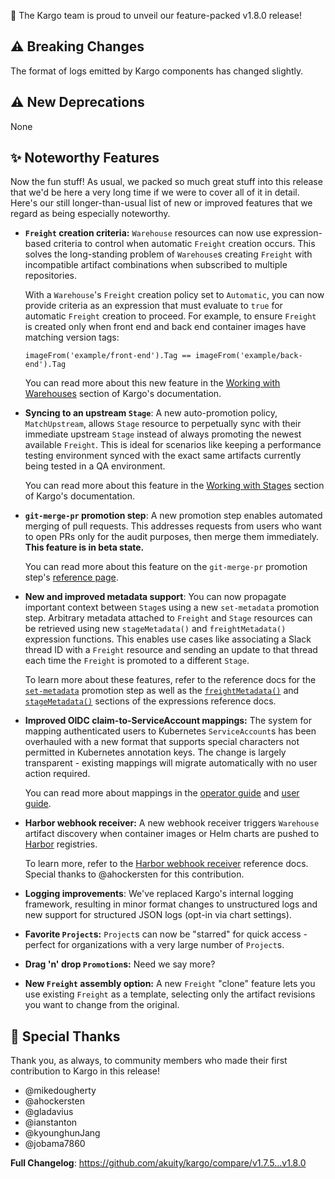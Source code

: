 🚀 The Kargo team is proud to unveil our feature-packed v1.8.0 release!

## ⚠️ Breaking Changes

The format of logs emitted by Kargo components has changed slightly.

## ⚠️ New Deprecations

None

## ✨ Noteworthy Features

Now the fun stuff! As usual, we packed so much great stuff into this release that we'd be here a very long time if we were to cover all of it in detail. Here's our still longer-than-usual list of new or improved features that we regard as being especially noteworthy.

* **`Freight` creation criteria:** `Warehouse` resources can now use expression-based criteria to control when automatic `Freight` creation occurs. This solves the long-standing problem of `Warehouse`s creating `Freight` with incompatible artifact combinations when subscribed to multiple repositories.

  With a `Warehouse`'s `Freight` creation policy set to `Automatic`, you can now provide criteria as an expression that must evaluate to `true` for automatic `Freight` creation to proceed. For example, to ensure `Freight` is created only when front end and back end container images have matching version tags:

  ```expr
  imageFrom('example/front-end').Tag == imageFrom('example/back-end').Tag
  ```

  You can read more about this new feature in the [Working with Warehouses](https://docs.kargo.io/user-guide/how-to-guides/working-with-warehouses#automatic-freight-creation) section of Kargo's documentation.
  
* **Syncing to an upstream `Stage`**: A new auto-promotion policy, `MatchUpstream`, allows `Stage` resource to perpetually sync with their immediate upstream `Stage` instead of always promoting the newest available `Freight`. This is ideal for scenarios like keeping a performance testing environment synced with the exact same artifacts currently being tested in a QA environment.

  You can read more about this feature in the [Working with Stages](https://docs.kargo.io/user-guide/how-to-guides/working-with-stages#auto-promotion) section of Kargo's documentation.

* **`git-merge-pr` promotion step**: A new promotion step enables automated merging of pull requests. This addresses requests from users who want to open PRs only for the audit purposes, then merge them immediately. **This feature is in beta state.**

  You can read more about this feature on the `git-merge-pr` promotion step's [reference page](https://docs.kargo.io/user-guide/reference-docs/promotion-steps/git-merge-pr).

* **New and improved metadata support**: You can now propagate important context between `Stage`s using a new `set-metadata` promotion step. Arbitrary metadata attached to `Freight` and `Stage` resources can be retrieved using new `stageMetadata()` and `freightMetadata()` expression functions. This enables use cases like associating a Slack thread ID with a `Freight` resource and sending an update to that thread each time the `Freight` is promoted to a different `Stage`.

  To learn more about these features, refer to the reference docs for the [`set-metadata`](https://docs.kargo.io/user-guide/reference-docs/promotion-steps/set-metadata) promotion step as well as the [`freightMetadata()`](https://docs.kargo.io/user-guide/reference-docs/expressions#freightmetadatafreightname) and [`stageMetadata()`](https://docs.kargo.io/user-guide/reference-docs/expressions#stagemetadatastagename) sections of the expressions reference docs.

* **Improved OIDC claim-to-ServiceAccount mappings:** The system for mapping authenticated users to Kubernetes `ServiceAccount`s has been overhauled with a new format that supports special characters not permitted in Kubernetes annotation keys. The change is largely transparent - existing mappings will migrate automatically with no user action required.

  You can read more about mappings in the [operator guide](https://docs.kargo.io/operator-guide/security/access-controls#user-to-serviceaccount-mappings) and [user guide](https://docs.kargo.io/user-guide/security/access-controls/#user-to-serviceaccount-mappings).

* **Harbor webhook receiver:** A new webhook receiver triggers `Warehouse` artifact discovery when container images or Helm charts are pushed to [Harbor](https://goharbor.io/) registries.

  To learn more, refer to the [Harbor webhook receiver](https://docs.kargo.io/user-guide/reference-docs/webhook-receivers/harbor/) reference docs. Special thanks to @ahockersten for this contribution.

* **Logging improvements**: We've replaced Kargo's internal logging framework, resulting in minor format changes to unstructured logs and new support for structured JSON logs (opt-in via chart settings).

* **Favorite `Project`s:** `Project`s can now be "starred" for quick access - perfect for organizations with a very large number of `Project`s.

* **Drag 'n' drop `Promotion`s:** Need we say more?

* **New `Freight` assembly option:** A new `Freight` "clone" feature lets you use existing `Freight` as a template, selecting only the artifact revisions you want to change from the original.

## 🙏 Special Thanks

Thank you, as always, to community members who made their first contribution to Kargo in this release!

* @mikedougherty
* @ahockersten
* @gladavius
* @ianstanton
* @kyounghunJang
* @jobama7860

**Full Changelog**: https://github.com/akuity/kargo/compare/v1.7.5...v1.8.0
